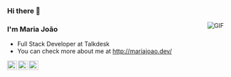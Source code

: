 ### Hi there 👋

<img align="right" alt="GIF" src="https://media.giphy.com/media/L8K62iTDkzGX6/giphy.gif" />

###  I'm Maria João
- Full Stack Developer at Talkdesk
- You can check more about me at http://mariajoao.dev/ 
<!-- - A Computer Engineering Undergraduate Student. 
- Currently working on some of my cool side projects based on Web Development and Machine Learning.
- I'm currently looking for opportunities. I love to learn and contribute in any and every possible way.--> 

<a href="https://twitter.com/mariajoomirapa2?lang=en">
  <img align="left" alt="Ajay's Twitter" width="22px" src="https://cdn.jsdelivr.net/npm/simple-icons@v3/icons/twitter.svg" />
</a>
<a href="https://www.linkedin.com/in/maria-joao-mira-paulo/">
  <img align="left" alt="Ajay's Linkdein" width="22px" src="https://cdn.jsdelivr.net/npm/simple-icons@v3/icons/linkedin.svg" />
</a>
<a href="https://github.com/MariaJoaoMiraPaulo">
  <img align="left" alt="Ajay's Github" width="22px" src="https://cdn.jsdelivr.net/npm/simple-icons@v3/icons/github.svg" />
</a>

